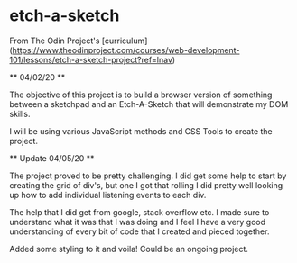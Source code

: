 # etch-a-sketch

From The Odin Project's [curriculum] (https://www.theodinproject.com/courses/web-development-101/lessons/etch-a-sketch-project?ref=lnav)


** 04/02/20 ** 

The objective of this project is to build a browser version of something between a sketchpad and an Etch-A-Sketch that will demonstrate my DOM skills. 

 I will be using various JavaScript methods and CSS Tools to create the project.

** Update 04/05/20 **

The project proved to be pretty challenging. I did get some help to start by creating the grid of div's, but one I got that rolling I did pretty well looking up how to add individual listening events to each div. 

The help that I did get from google, stack overflow etc. I made sure to understand what it was that I was doing and I feel I have a very good understanding of every bit of code that I created and pieced together. 

Added some styling to it and voila! Could be an ongoing project. 